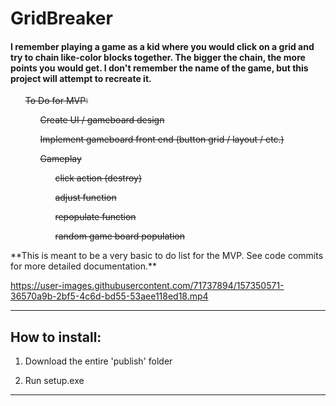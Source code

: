 # GridBreaker
<html>
  <section>
    <h4>I remember playing a game as a kid where you would click on a grid and try to chain like-color blocks together. The bigger the chain, the more points you would get.
    I don't remember the name of the game, but this project will attempt to recreate it.</h2>
  </section>
  <section>
    <ul><s>To Do for MVP:</s>
      <ul><s>Create UI / gameboard design</s></ul>
      <ul><s>Implement gameboard front end (button grid / layout / etc.)</s></ul>
      <ul><s>Gameplay</s>
        <ul><s>click action (destroy)</s></ul>
        <ul><s>adjust function</s></ul>
        <ul><s>repopulate function</s></ul>
        <ul><s>random game board population</s></ul>
  </section>

  <section>
  **This is meant to be a very basic to do list for the MVP. See code commits for more detailed documentation.** 
  </section>
</html>
    


https://user-images.githubusercontent.com/71737894/157350571-36570a9b-2bf5-4c6d-bd55-53aee118ed18.mp4

__________________________________________________________________

<H2>How to install:</H2>

1. Download the entire 'publish' folder

2. Run setup.exe

__________________________________________________________________

